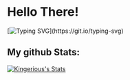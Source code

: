 # Hello There!

[![Typing SVG](https://readme-typing-svg.herokuapp.com?font=Inter&weight=600&size=40&pause=500&color=Blue&center=true&vCenter=true&width=420&height=100&lines=Im+Kingerious.;A+Developer.;A+JavaScript+Wizard.;A+Cool+Person.)](https://git.io/typing-svg)

## My github Stats:

[![Kingerious's Stats](https://github-readme-stats.vercel.app/api?username=MDxWARRIORxOP&show_icons=true&theme=tokyonight)](https://github.com/MDxWARRIORxOP/anime-search)
